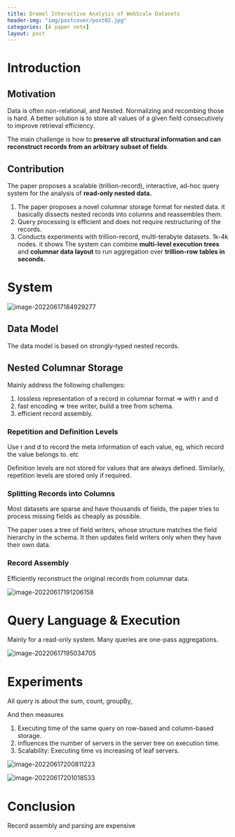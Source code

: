 ```yaml
---
title: Dremel Interactive Analysis of WebScale Datasets
header-img: "img/postcover/post02.jpg"
categories: [A paper note]
layout: post
---
```


# Introduction

## Motivation

Data is often non-relational, and Nested. Normalizing and recombing those is hard. A better solution is to store all values of a given field consecutively to improve retrieval efficiency.

The main challenge is how to **preserve all structural information and can reconstruct records from an arbitrary subset of fields**.

## Contribution

The paper proposes a scalable (trillion-record), interactive, ad-hoc query system for the analysis of **read-only nested data.** 

1. The paper proposes a novel columnar storage format for nested data. it basically dissects nested records into columns and reassembles them.
2. Query processing is efficient and does not require restructuring of the records.
3. Conducts experiments with trillion-record, multi-terabyte datasets. 1k-4k nodes. it shows The system can combine **multi-level execution trees** and **columnar data layout** to run aggregation over **trillion-row tables in seconds.**

# System 

![image-20220617184929277](https://github.com/NLGithubWP/tech-notebook/raw/master/img/a_img_store/image-20220617184929277.png)

## Data Model

The data model is based on strongly-typed nested records.

## Nested Columnar Storage

Mainly address the following challenges: 

1. lossless representation of a record in columnar format => with r and d
2. fast encoding => tree writer, build a tree from schema. 
3. efficient record assembly.

### Repetition and Definition Levels

Use r and d to record the meta information of each value, eg, which record the value belongs to. etc

Definition levels are not stored for values that are always defined. Similarly, repetition levels are stored only if required.

### Splitting Records into Columns

Most datasets are sparse and have thousands of fields, the paper tries to process missing fields as cheaply as possible.

The paper uses a tree of field writers, whose structure matches the field hierarchy in the schema. It then updates field writers only when they have their own data.

### Record Assembly

Efficiently reconstruct the original records from columnar data.

![image-20220617191206158](https://github.com/NLGithubWP/tech-notebook/raw/master/img/a_img_store/image-20220617191202924.png)

# Query Language & Execution

Mainly for a read-only system. Many queries are one-pass aggregations.

![image-20220617195034705](https://github.com/NLGithubWP/tech-notebook/raw/master/img/a_img_store/image-20220617195034705.png)

# Experiments

All query is about the sum, count, groupBy, 

And then measures 

1. Executing time of the same query on row-based and column-based storage. 
2. influences the number of servers in the server tree on execution time. 
3. Scalability: Executing time vs increasing of leaf servers. 

![image-20220617200811223](https://github.com/NLGithubWP/tech-notebook/raw/master/img/a_img_store/image-20220617200811223.png)

![image-20220617201018533](https://github.com/NLGithubWP/tech-notebook/raw/master/img/a_img_store/image-20220617201018533.png)

# Conclusion

Record assembly and parsing are expensive

